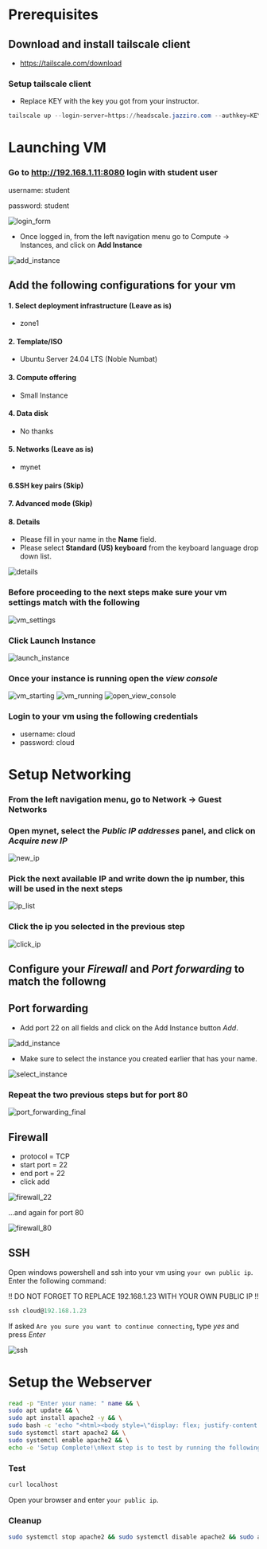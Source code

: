 # Prerequisites

## Download and install tailscale client

- https://tailscale.com/download

### Setup tailscale client
-  Replace KEY with the key you got from your instructor.
```powershell
tailscale up --login-server=https://headscale.jazziro.com --authkey=KEY --accept-dns=false --accept-routes
```

# Launching VM

### Go to <http://192.168.1.11:8080> login with student user

username: student

password: student

![login_form](../../images/login_form.png)

- Once logged in, from the left navigation menu go to Compute -> Instances, and click on **Add Instance**

![add_instance](../../images/add_instance.png)

## Add the following configurations for your vm

#### 1. Select deployment infrastructure (Leave as is)

- zone1

#### 2. Template/ISO

- Ubuntu Server 24.04 LTS (Noble Numbat)

#### 3. Compute offering

- Small Instance

#### 4. Data disk

- No thanks

#### 5. Networks (Leave as is)

- mynet

#### 6.SSH key pairs (Skip)

#### 7. Advanced mode (Skip)

#### 8. Details

- Please fill in your name in the **Name** field.
- Please select **Standard (US) keyboard** from the keyboard language drop down list.

![details](../../images/step_8_details.png)

### Before proceeding to the next steps make sure your vm settings match with the following

![vm_settings](../../images/vm_settings.png)

### Click **Launch Instance**

![launch_instance](../../images/launch_instance.png)

### Once your instance is running open the *view console*

![vm_starting](../../images/vm_starting.png)
![vm_running](../../images/vm_running.png)
![open_view_console](../../images/open_view_console.png)

### Login to your vm using the following credentials

- username: cloud
- password: cloud

# Setup Networking

### From the left navigation menu, go to Network -> Guest Networks

### Open mynet, select the *Public IP addresses* panel, and click on *Acquire new IP*

![new_ip](../../images/new_ip.png)

### Pick the next available IP and write down the ip number, this will be used in the next steps

![ip_list](../../images/new_ip_list.png)

### Click the ip you selected in the previous step

![click_ip](../../images/click_ip.png)

## Configure your *Firewall* and *Port forwarding* to match the followng

## Port forwarding

- Add port 22 on all fields and click on the Add Instance button *Add*.

![add_instance](../../images/pf_add_instance.png)

- Make sure to select the instance you created earlier that has your name.

![select_instance](../../images/pf_select_instance.png)

### Repeat the two previous steps but for port 80

![port_forwarding_final](../../images/port_forwarding_final.png)

## Firewall

- protocol = TCP
- start port = 22
- end port = 22
- click add

![firewall_22](../../images/firewall_22.png)

...and again for port 80

![firewall_80](../../images/firewall_80.png)

## SSH

Open windows powershell and ssh into your vm using `your own public ip`. Enter the following command:

!! DO NOT FORGET TO REPLACE 192.168.1.23 WITH YOUR OWN PUBLIC IP !!
```powershell
ssh cloud@192.168.1.23
```
If asked `Are you sure you want to continue connecting`, type *yes* and press *Enter*

![ssh](../../images/ssh.png)

# Setup the Webserver

```bash
read -p "Enter your name: " name && \
sudo apt update && \
sudo apt install apache2 -y && \
sudo bash -c 'echo "<html><body style=\"display: flex; justify-content: center; align-items: center; height: 100vh; margin: 0; background-color: #e6f2ff;\"><div style=\"text-align: center; background-color: white; padding: 2rem; border-radius: 8px; box-shadow: 0 2px 4px rgba(0,0,0,0.1);\"><h1>Congratulations '"$name"'<br> You'\''ve successfully launched your first VM on the cloud!</h1></div></body></html>" > /var/www/html/index.html' && \
sudo systemctl start apache2 && \
sudo systemctl enable apache2 && \
echo -e 'Setup Complete!\nNext step is to test by running the following command: "curl localhost"'
```

### Test

```bash
curl localhost
```
Open your browser and enter `your public ip`.

### Cleanup

```bash
sudo systemctl stop apache2 && sudo systemctl disable apache2 && sudo apt purge apache2* -y && sudo apt autoremove -y && sudo rm -rf /var/www/html/* && echo "Apache and all web content have been removed."
```
